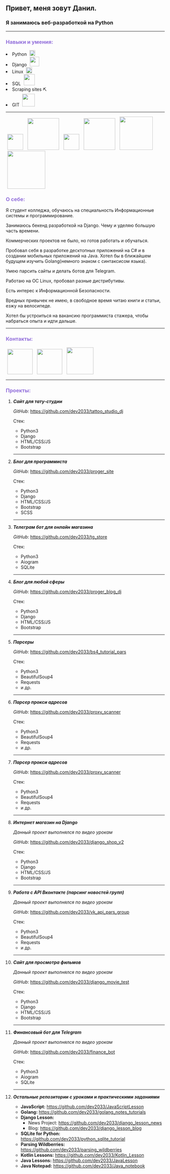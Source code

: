 ## Привет, меня зовут Данил.

### Я занимаюсь веб-разработкой на Python

<hr>

<h3 style="color:#9370DB">Навыки и умения:</h3>

<li>Python <img style="margin-left:5px; margin-right:5px" src="https://camo.githubusercontent.com/888e388801f947dec7c3d843942c277af25fe2b1aed1821542c4e711f210312a/68747470733a2f2f75706c6f61642e77696b696d656469612e6f72672f77696b6970656469612f636f6d6d6f6e732f7468756d622f632f63332f507974686f6e2d6c6f676f2d6e6f746578742e7376672f37363870782d507974686f6e2d6c6f676f2d6e6f746578742e7376672e706e67" width="18" height="18" alt=""></li>
<li>Django <img style="margin-left:5px; margin-right:5px" src="https://cdn.artandlogic.com/wp-content/uploads/django.jpeg" width="30" alt=""></li>
<li>Linux <img style="margin-left:5px; margin-right:5px" src="http://data.cyclowiki.org/images/thumb/b/b0/NewTux.svg/300px-NewTux.svg.png" width="19" alt=""></li>
<li>SQL <img width="35" style="margin-left:5px; margin-right:5px" src="https://encrypted-tbn0.gstatic.com/images?q=tbn:ANd9GcThsG7tzv25ZIoimSSukjPmT9Ywno7o_RxoJg&usqp=CAU" alt=""></li>
<li>Scraping sites ⛏</li>
<li>GIT <img style="margin-left:5px; margin-right:5px" width="40" src="https://www.codematters.online/wp-content/uploads/2019/09/Git-Logo-2Color.png" alt="">
</li>

<hr>


<div class="row">
<img style="margin-left:5px; margin-right:5px" src="https://camo.githubusercontent.com/888e388801f947dec7c3d843942c277af25fe2b1aed1821542c4e711f210312a/68747470733a2f2f75706c6f61642e77696b696d656469612e6f72672f77696b6970656469612f636f6d6d6f6e732f7468756d622f632f63332f507974686f6e2d6c6f676f2d6e6f746578742e7376672f37363870782d507974686f6e2d6c6f676f2d6e6f746578742e7376672e706e67" width="50" height="50" alt="">
<img style="margin-left:5px; margin-right:5px" src="https://cdn.artandlogic.com/wp-content/uploads/django.jpeg" width="100" alt="">
<img style="margin-left:5px; margin-right:5px" src="http://data.cyclowiki.org/images/thumb/b/b0/NewTux.svg/300px-NewTux.svg.png" width="50" alt="">
<img width="100" style="margin-left:5px; margin-right:5px" src="https://encrypted-tbn0.gstatic.com/images?q=tbn:ANd9GcThsG7tzv25ZIoimSSukjPmT9Ywno7o_RxoJg&usqp=CAU" alt="">
<img style="margin-left:5px; margin-right:5px" width="105" src="https://d33wubrfki0l68.cloudfront.net/c8827c80d7162a7eeb8a071d9a0c884e3a105a36/a2b46/blog/selenium-python/header_selenium_python.png" alt="">
<img style="margin-left:5px; margin-right:5px" width="120" src="https://www.codematters.online/wp-content/uploads/2019/09/Git-Logo-2Color.png" alt="">
</div>

<h3 style="color:#9370DB">О себе:</h3>
<p>
Я студент колледжа, обучаюсь на специальность 
Информационные системы и программирование.

Занимаюсь бекенд разработкой на Django. Чему и уделяю большую часть времени.

Коммерческих проектов не было, но готов работать и обучаться.


Пробовал себя в разработке десктопных приложений на C# и в создании мобильных приложений на Java.
Хотел бы в ближайшем будущем изучить Golang(немного знаком с синтаксисом языка). 

Умею парсить сайты и делать ботов для Telegram.

Работаю на ОС Linux, пробовал разные дистрибутивы.

Есть интерес к Информационной Безопасности.

Вредных привычек не имею, в свободное время читаю книги и статьи, езжу на велосипеде.

Хотел бы устроиться на вакансию программиста стажера, чтобы набраться опыта и идти дальше.


</p>

<hr>
<h3 style="color:#9370DB">Контакты:</h3>

<div class="row">
<a href="https://vk.com/hellopeople0"><img width="80" style="margin-left:5px; margin-right:5px" src="https://www.sharethis.com/wp-content/uploads/2017/05/Vkontakte.png" alt=""></a>
<a href="https://t.me/developerPy3"><img width="80" style="margin-left:5px; margin-right:5px" src="https://web.telegram.org/img/logo_share.png" alt=""></a>
<a href="https://github.com/dev2033"><img width="85" style="margin-left:5px; margin-right:5px" src="https://techcrunch.com/wp-content/uploads/2010/07/github-logo.png" alt=""></a>
</div>

<hr>

<h3 style="color:#9370DB">Проекты:</h3>

1. ***Сайт для тату-студии***

    *GitHub*: https://github.com/dev2033/tattoo_studio_dj
   
    Стек:
    - Python3
    - Django
    - HTML/CSS/JS
    - Bootstrap
    <hr>
2. ***Блог для программиста***

    *GitHub*: https://github.com/dev2033/proger_site
   
    Стек:
    - Python3
    - Django
    - HTML/CSS/JS
    - Bootstrap
    - SCSS
    <hr>  
3. ***Телеграм бот для онлайн магазина***

    *GitHub*: https://github.com/dev2033/tg_store
   
    Стек:
    - Python3
    - Aiogram
    - SQLite
    <hr>  

4. ***Блог для любой сферы***

    *GitHub*: https://github.com/dev2033/proger_blog_dj
   
    Стек:
    - Python3
    - Django
    - HTML/CSS/JS
    - Bootstrap
    
   <hr>
5. ***Парсеры***

    *GitHub*: https://github.com/dev2033/bs4_tutorial_pars
   
    Стек:
    - Python3
    - BeautifulSoup4
    - Requests
    - и др.
    <hr>
6. ***Парсер прокси адресов***

    *GitHub*: https://github.com/dev2033/proxy_scanner
   
    Стек:
    - Python3
    - BeautifulSoup4
    - Requests
    - и др.
    
    <hr>
7. ***Парсер прокси адресов***

    *GitHub*: https://github.com/dev2033/proxy_scanner
   
    Стек:
    - Python3
    - BeautifulSoup4
    - Requests
    - и др.
    <hr>

8. ***Интернет магазин на Django***
    
    *Данный проект выполнялся по видео урокам*

    *GitHub*: https://github.com/dev2033/django_shop_v2
   
    Стек:
    - Python3
    - Django
    - HTML/CSS/JS
    - Bootstrap
    <hr>
9. ***Работа с API Вконтакте (парсинг новостей групп)***
    
    *Данный проект выполнялся по видео урокам*

    *GitHub*: https://github.com/dev2033/vk_api_pars_group
   
    Стек:
    - Python3
    - BeautifulSoup4
    - Requests
    - и др.
    <hr>
   
10. ***Сайт для просмотра фильмов***
    
    *Данный проект выполнялся по видео урокам*

    *GitHub*: https://github.com/dev2033/django_movie_test
   
    Стек:
    - Python3
    - Django
    - HTML/CSS/JS
    - Bootstrap
    <hr>
    
11. ***Финансовый бот для Telegram***
    
    *Данный проект выполнялся по видео урокам*

    *GitHub*: https://github.com/dev2033/finance_bot
   
    Стек:
    - Python3
    - Aiogram
    - SQLite
    <hr>
12. ***Остальные репозитории с уроками и практическими заданиями***
    - **JavaScript:** https://github.com/dev2033/JavaScriptLesson
    - **Golang:** https://github.com/dev2033/golang_notes_tutorials
    - **Django Lesson:**
        * News Project: https://github.com/dev2033/django_lesson_news
        * Blog: https://github.com/dev2033/django_lesson_blog
    - **SQLite for Python:** https://github.com/dev2033/python_sqlite_tutorial
    - **Parsing Wildberries:** https://github.com/dev2033/parsing_wildberries
    - **Kotlin Lessons:** https://github.com/dev2033/Kotlin_Lesson
    - **Java Lessons:** https://github.com/dev2033/JavaLesson
    - **Java Notepad:** https://github.com/dev2033/Java_notebook
